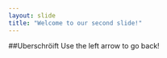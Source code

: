 ```yaml
---
layout: slide
title: "Welcome to our second slide!"
---
```

##Uberschröift
Use the left arrow to go back!
